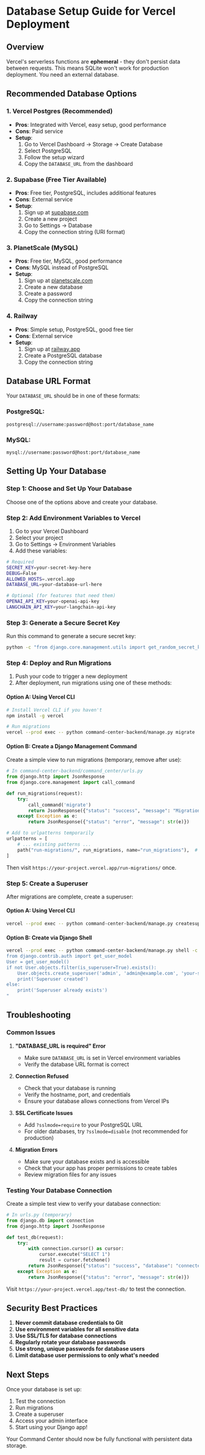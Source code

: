 # Database Setup Guide for Vercel Deployment

## Overview

Vercel's serverless functions are **ephemeral** - they don't persist data between requests. This means SQLite won't work for production deployment. You need an external database.

## Recommended Database Options

### 1. **Vercel Postgres** (Recommended)
- **Pros**: Integrated with Vercel, easy setup, good performance
- **Cons**: Paid service
- **Setup**: 
  1. Go to Vercel Dashboard → Storage → Create Database
  2. Select PostgreSQL
  3. Follow the setup wizard
  4. Copy the `DATABASE_URL` from the dashboard

### 2. **Supabase** (Free Tier Available)
- **Pros**: Free tier, PostgreSQL, includes additional features
- **Cons**: External service
- **Setup**:
  1. Sign up at [supabase.com](https://supabase.com)
  2. Create a new project
  3. Go to Settings → Database
  4. Copy the connection string (URI format)

### 3. **PlanetScale** (MySQL)
- **Pros**: Free tier, MySQL, good performance
- **Cons**: MySQL instead of PostgreSQL
- **Setup**:
  1. Sign up at [planetscale.com](https://planetscale.com)
  2. Create a new database
  3. Create a password
  4. Copy the connection string

### 4. **Railway**
- **Pros**: Simple setup, PostgreSQL, good free tier
- **Cons**: External service
- **Setup**:
  1. Sign up at [railway.app](https://railway.app)
  2. Create a PostgreSQL database
  3. Copy the connection string

## Database URL Format

Your `DATABASE_URL` should be in one of these formats:

### PostgreSQL:
```
postgresql://username:password@host:port/database_name
```

### MySQL:
```
mysql://username:password@host:port/database_name
```

## Setting Up Your Database

### Step 1: Choose and Set Up Your Database
Choose one of the options above and create your database.

### Step 2: Add Environment Variables to Vercel
1. Go to your Vercel Dashboard
2. Select your project
3. Go to Settings → Environment Variables
4. Add these variables:

```bash
# Required
SECRET_KEY=your-secret-key-here
DEBUG=False
ALLOWED_HOSTS=.vercel.app
DATABASE_URL=your-database-url-here

# Optional (for features that need them)
OPENAI_API_KEY=your-openai-api-key
LANGCHAIN_API_KEY=your-langchain-api-key
```

### Step 3: Generate a Secure Secret Key
Run this command to generate a secure secret key:

```bash
python -c "from django.core.management.utils import get_random_secret_key; print(get_random_secret_key())"
```

### Step 4: Deploy and Run Migrations
1. Push your code to trigger a new deployment
2. After deployment, run migrations using one of these methods:

#### Option A: Using Vercel CLI
```bash
# Install Vercel CLI if you haven't
npm install -g vercel

# Run migrations
vercel --prod exec -- python command-center-backend/manage.py migrate
```

#### Option B: Create a Django Management Command
Create a simple view to run migrations (temporary, remove after use):

```python
# In command-center-backend/command_center/urls.py
from django.http import JsonResponse
from django.core.management import call_command

def run_migrations(request):
    try:
        call_command('migrate')
        return JsonResponse({"status": "success", "message": "Migrations completed"})
    except Exception as e:
        return JsonResponse({"status": "error", "message": str(e)})

# Add to urlpatterns temporarily
urlpatterns = [
    # ... existing patterns ...
    path("run-migrations/", run_migrations, name="run_migrations"),  # Remove after use!
]
```

Then visit `https://your-project.vercel.app/run-migrations/` once.

### Step 5: Create a Superuser
After migrations are complete, create a superuser:

#### Option A: Using Vercel CLI
```bash
vercel --prod exec -- python command-center-backend/manage.py createsuperuser
```

#### Option B: Create via Django Shell
```bash
vercel --prod exec -- python command-center-backend/manage.py shell -c "
from django.contrib.auth import get_user_model
User = get_user_model()
if not User.objects.filter(is_superuser=True).exists():
    User.objects.create_superuser('admin', 'admin@example.com', 'your-secure-password')
    print('Superuser created')
else:
    print('Superuser already exists')
"
```

## Troubleshooting

### Common Issues

1. **"DATABASE_URL is required" Error**
   - Make sure `DATABASE_URL` is set in Vercel environment variables
   - Verify the database URL format is correct

2. **Connection Refused**
   - Check that your database is running
   - Verify the hostname, port, and credentials
   - Ensure your database allows connections from Vercel IPs

3. **SSL Certificate Issues**
   - Add `?sslmode=require` to your PostgreSQL URL
   - For older databases, try `?sslmode=disable` (not recommended for production)

4. **Migration Errors**
   - Make sure your database exists and is accessible
   - Check that your app has proper permissions to create tables
   - Review migration files for any issues

### Testing Your Database Connection

Create a simple test view to verify your database connection:

```python
# In urls.py (temporary)
from django.db import connection
from django.http import JsonResponse

def test_db(request):
    try:
        with connection.cursor() as cursor:
            cursor.execute("SELECT 1")
            result = cursor.fetchone()
        return JsonResponse({"status": "success", "database": "connected"})
    except Exception as e:
        return JsonResponse({"status": "error", "message": str(e)})
```

Visit `https://your-project.vercel.app/test-db/` to test the connection.

## Security Best Practices

1. **Never commit database credentials to Git**
2. **Use environment variables for all sensitive data**
3. **Use SSL/TLS for database connections**
4. **Regularly rotate your database passwords**
5. **Use strong, unique passwords for database users**
6. **Limit database user permissions to only what's needed**

## Next Steps

Once your database is set up:
1. Test the connection
2. Run migrations
3. Create a superuser
4. Access your admin interface
5. Start using your Django app!

Your Command Center should now be fully functional with persistent data storage. 